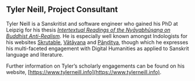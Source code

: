 ## Tyler Neill, Project Consultant

Tyler Neill is a Sanskritist and software engineer who gained his PhD at Leipzig for his thesis *[Intertextual Readings of the Nyāyabhūṣaṇa on Buddhist Anti-Realism](https://ul.qucosa.de/landing-page/?tx_dlf[id]=https%3A%2F%2Ful.qucosa.de%2Fapi%2Fqucosa%253A82629%2Fmets)*.  He is especially well known amongst Indologists for his websites [Skrutable](https://skrutable.info/), [Vātāyana](https://vatayana.info) and [Pāṇḍitya](https://www.panditya.info/), though which he expresses his multi-faceted engagement with Digital Humanities as applied to Sanskrit language and literature.

Further information on Tyler’s scholarly engagements can be found on his website, [https://www.tylerneill.info](https://www.tylerneill.info).

